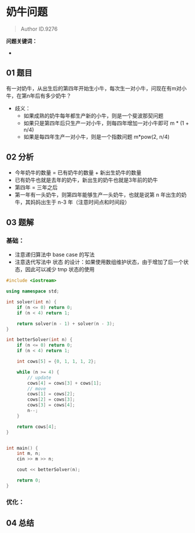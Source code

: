 # 奶牛问题
> Author ID.9276 

**问题关键词：**

- 

## 01 题目

有一对奶牛，从出生后的第四年开始生小牛，每次生一对小牛，问现在有m对小牛，在第n年后有多少奶牛？

- 歧义：
  - 如果成熟的奶牛每年都生产新的小牛，则是一个斐波那契问题
  - 如果只是第四年后只生产一对小牛，则每四年增加一对小牛即可 m * (1 + n/4)
  - 如果是每四年生产一对小牛，则是一个指数问题 m*pow(2, n/4)

## 02 分析

- 今年奶牛的数量  = 已有奶牛的数量 + 新出生奶牛的数量
- 已有奶牛也就是去年的奶牛，新出生的奶牛也就是3年前的奶牛
- 第四年 = 三年之后
- 第一年有一头奶牛，则第四年能够生产一头奶牛，也就是说第 n 年出生的奶牛，其妈妈出生于 n-3 年（注意时间点和时间段）

## 03 题解

### 基础：

- 注意递归算法中 base case 的写法
- 注意迭代写法中 状态 的设计：如果使用数组维护状态，由于增加了后一个状态，因此可以减少 tmp 状态的使用

```c++
#include <iostream>

using namespace std;

int solver(int n) {
    if (n <= 0) return 0;
    if (n < 4) return 1;

    return solver(n - 1) + solver(n - 3);
}

int betterSolver(int n) {
    if (n <= 0) return 0;
    if (n < 4) return 1;

    int cows[5] = {0, 1, 1, 1, 2};

    while (n >= 4) {
        // update
        cows[4] = cows[3] + cows[1];
        // move
        cows[1] = cows[2];
        cows[2] = cows[3];
        cows[3] = cows[4];
        n--;
    }

    return cows[4];
}


int main() {
    int m, n;
    cin >> m >> n;

    cout << betterSolver(n);

    return 0;
}
```

### 优化：



## 04 总结

